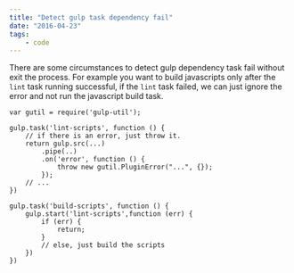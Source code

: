 ```yaml
---
title: "Detect gulp task dependency fail"
date: "2016-04-23"
tags:
    - code
---
```


There are some circumstances to detect gulp dependency task fail
without exit the process. For example you want to build javascripts
only after the `lint` task running successful, if the `lint` task
failed, we can just ignore the error and not run the javascript build
task.

```
var gutil = require('gulp-util');

gulp.task('lint-scripts', function () {
    // if there is an error, just throw it.
    return gulp.src(...)
        .pipe(..)
        .on('error', function () {
            throw new gutil.PluginError("...", {});
        });
    // ...
})

gulp.task('build-scripts', function () {
    gulp.start('lint-scripts',function (err) {
        if (err) {
            return;
        }
        // else, just build the scripts
    })
})
```
